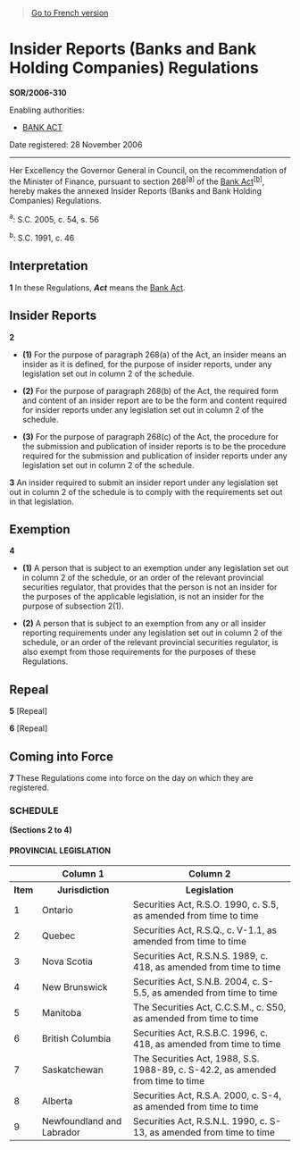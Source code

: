 > [Go to French version](/fr/Règlements/Décrets,%20ordonnances%20et%20règlements%20statutaires/2006/310.md)

# Insider Reports (Banks and Bank Holding Companies) Regulations

**SOR/2006-310**

Enabling authorities: 
- [BANK ACT](/en/Acts/Statutes%20of%20Canada/1991/c.%2046.md)

Date registered: 28 November 2006

----------

Her Excellency the Governor General in Council, on the recommendation of the Minister of Finance, pursuant to section 268<sup><a href='#fn_SOR-2006-310_e_hq_1651'>[a]</a></sup> of the [Bank Act](/en/Acts/Statutes%20of%20Canada/1991/c.%2046.md)<sup><a href='#fn_SOR-2006-310_e_hq_1652'>[b]</a></sup>, hereby makes the annexed Insider Reports (Banks and Bank Holding Companies) Regulations.

<a name='fn_SOR-2006-310_e_hq_1651'><sup>a</sup></a>: S.C. 2005, c. 54, s. 56<br />

<a name='fn_SOR-2006-310_e_hq_1652'><sup>b</sup></a>: S.C. 1991, c. 46<br />




## Interpretation


**1** In these Regulations, ***Act*** means the [Bank Act](/en/Acts/Statutes%20of%20Canada/1991/c.%2046.md).




## Insider Reports


**2** 

- **(1)** For the purpose of paragraph 268(a) of the Act, an insider means an insider as it is defined, for the purpose of insider reports, under any legislation set out in column 2 of the schedule.

- **(2)** For the purpose of paragraph 268(b) of the Act, the required form and content of an insider report are to be the form and content required for insider reports under any legislation set out in column 2 of the schedule.

- **(3)** For the purpose of paragraph 268(c) of the Act, the procedure for the submission and publication of insider reports is to be the procedure required for the submission and publication of insider reports under any legislation set out in column 2 of the schedule.



**3** An insider required to submit an insider report under any legislation set out in column 2 of the schedule is to comply with the requirements set out in that legislation.




## Exemption


**4** 

- **(1)** A person that is subject to an exemption under any legislation set out in column 2 of the schedule, or an order of the relevant provincial securities regulator, that provides that the person is not an insider for the purposes of the applicable legislation, is not an insider for the purpose of subsection 2(1).

- **(2)** A person that is subject to an exemption from any or all insider reporting requirements under any legislation set out in column 2 of the schedule, or an order of the relevant provincial securities regulator, is also exempt from those requirements for the purposes of these Regulations.




## Repeal


**5** [Repeal]



**6** [Repeal]




## Coming into Force


**7** These Regulations come into force on the day on which they are registered.




### **SCHEDULE** 
**(Sections 2 to 4)**
#### PROVINCIAL LEGISLATION
<table>
<tr>
<th></th>
<th>Column 1</th>
<th>Column 2</th>
</tr>
<tr>
<th>Item</th>
<th>Jurisdiction</th>
<th>Legislation</th>
</tr>
<tr>
<td>1</td>
<td>Ontario</td>
<td>Securities Act, R.S.O. 1990, c. S.5, as amended from time to time</td>
</tr>
<tr>
<td>2</td>
<td>Quebec</td>
<td>Securities Act, R.S.Q., c. V-1.1, as amended from time to time</td>
</tr>
<tr>
<td>3</td>
<td>Nova Scotia</td>
<td>Securities Act, R.S.N.S. 1989, c. 418, as amended from time to time</td>
</tr>
<tr>
<td>4</td>
<td>New Brunswick</td>
<td>Securities Act, S.N.B. 2004, c. S-5.5, as amended from time to time</td>
</tr>
<tr>
<td>5</td>
<td>Manitoba</td>
<td>The Securities Act, C.C.S.M., c. S50, as amended from time to time</td>
</tr>
<tr>
<td>6</td>
<td>British Columbia</td>
<td>Securities Act, R.S.B.C. 1996, c. 418, as amended from time to time</td>
</tr>
<tr>
<td>7</td>
<td>Saskatchewan</td>
<td>The Securities Act, 1988, S.S. 1988-89, c. S-42.2, as amended from time to time</td>
</tr>
<tr>
<td>8</td>
<td>Alberta</td>
<td>Securities Act, R.S.A. 2000, c. S-4, as amended from time to time</td>
</tr>
<tr>
<td>9</td>
<td>Newfoundland and Labrador</td>
<td>Securities Act, R.S.N.L. 1990, c. S-13, as amended from time to time</td>
</tr>
</table>


